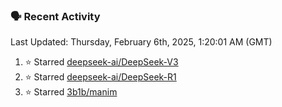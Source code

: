 ### 🗣 Recent Activity

<!--RECENT_ACTIVITY:last_update-->
Last Updated: Thursday, February 6th, 2025, 1:20:01 AM (GMT)
<!--RECENT_ACTIVITY:last_update_end-->
<!--RECENT_ACTIVITY:start-->
1. ⭐ Starred [deepseek-ai/DeepSeek-V3](https://github.com/deepseek-ai/DeepSeek-V3)<br>
2. ⭐ Starred [deepseek-ai/DeepSeek-R1](https://github.com/deepseek-ai/DeepSeek-R1)<br>
3. ⭐ Starred [3b1b/manim](https://github.com/3b1b/manim)<br>
<!--RECENT_ACTIVITY:end-->
